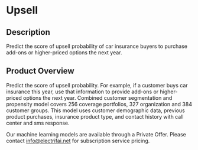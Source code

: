 #  Upsell

## Description
Predict the score of upsell probability of car insurance buyers to purchase add-ons or higher-priced options the next year.

## Product Overview
Predict the score of upsell probability. For example, if a customer buys car insurance this year, use that information to provide add-ons or higher-priced options the next year. Combined customer segmentation and propensity model covers 256 coverage portfolios, 327 organization and 384 customer groups. This model uses customer demographic data, previous product purchases, insurance product type, and contact history with call center and sms response. 

Our machine learning models are available through a Private Offer. Please contact info@electrifai.net for subscription service pricing.
